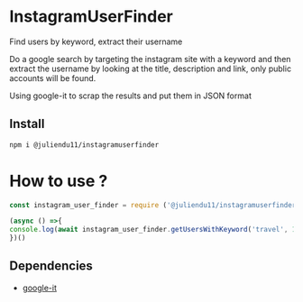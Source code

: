 # InstagramUserFinder
Find users by keyword, extract their username

Do a google search by targeting the instagram site with a keyword and then extract the username by looking at the title, description and link, only public accounts will be found.

Using google-it to scrap the results and put them in JSON format

## Install

```bash
npm i @juliendu11/instagramuserfinder
```

# How to use ?

````javascript
const instagram_user_finder = require ('@juliendu11/instagramuserfinder');

(async () =>{
console.log(await instagram_user_finder.getUsersWithKeyword('travel', 100)) //('keyword', limit (default is 100))
})()
````



## Dependencies

- [google-it](https://www.npmjs.com/package/google-it)
